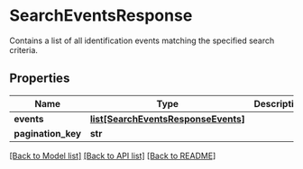 # SearchEventsResponse
Contains a list of all identification events matching the specified search criteria.


## Properties
Name | Type | Description | Notes
------------ | ------------- | ------------- | -------------
**events** | [**list[SearchEventsResponseEvents]**](SearchEventsResponseEvents.md) |  | [optional] 
**pagination_key** | **str** |  | [optional] 

[[Back to Model list]](../README.md#documentation-for-models) [[Back to API list]](../README.md#documentation-for-api-endpoints) [[Back to README]](../README.md)

